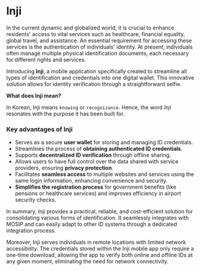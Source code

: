 # Inji

In the current dynamic and globalized world, it is crucial to enhance residents' access to vital services such as healthcare, financial equality, global travel, and assistance. An essential requirement for accessing these services is the authentication of individuals' identity. At present, individuals often manage multiple physical identification documents, each necessary for different rights and services.

Introducing **Inji**, a mobile application specifically created to streamline all types of identification and credentials into one digital wallet. This innovative solution allows for identity verification through a straightforward selfie.

**What does Inji mean?**

In Korean, Inji means `knowing` or `recognizance`. Hence, the word _Inji_ resonates with the purpose it has been built for.

### Key advantages of Inji

* Serves as a secure **user wallet** for storing and managing ID credentials.
* Streamlines the process of **obtaining authenticated ID credentials**.
* Supports **decentralized ID verification** through offline sharing.
* Allows users to have full control over the data shared with service providers, ensuring **privacy protection**.
* Facilitates **seamless access** to multiple websites and services using the same login information, enhancing convenience and security.
* **Simplifies the registration process** for government benefits (like pensions or healthcare services) and improves efficiency in airport security checks.

In summary, Inji provides a practical, reliable, and cost-efficient solution for consolidating various forms of identification. It seamlessly integrates with MOSIP and can easily adapt to other ID systems through a dedicated integration process.

Moreover, Inji serves individuals in remote locations with limited network accessibility. The credentials stored within the Inji mobile app only require a one-time download, allowing the app to verify both online and offline IDs at any given moment, eliminating the need for network connectivity.
